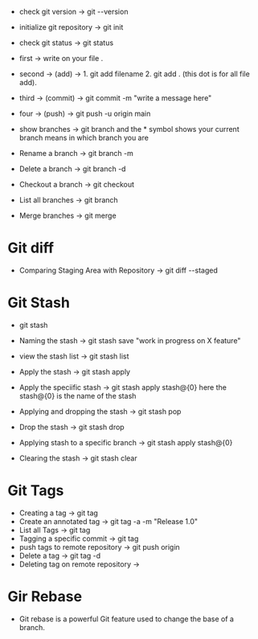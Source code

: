 -  check git version -> git --version

-  initialize git repository -> git init

-  check git status -> git status



-  first -> write on your file .

-  second -> (add) ->   1. git add filename 2. git add . (this dot is for all file add).

-  third -> (commit) -> git commit -m "write a message here"

- four -> (push) -> git push -u origin main



-  show branches -> git branch  and the * symbol shows your current branch means in which branch you are

-  Rename a branch ->  git branch -m <old-branch-name> <new-branch-name>

-  Delete a branch ->  git branch -d <branch-name>

- Checkout a branch -> git checkout <branch-name>

-  List all branches -> git branch

- Merge branches -> git merge <branch-name>

# Git diff

- Comparing Staging Area with Repository -> git diff --staged

# Git Stash
- git stash
- Naming the stash -> git stash save "work in progress on X feature"

- view the stash list -> git stash list

- Apply the stash -> git stash apply

- Apply the speciific stash -> git stash apply stash@{0}   here the stash@{0} is the name of the stash

- Applying and dropping the stash -> git stash pop
- Drop the stash -> git stash drop
- Applying stash to a specific branch -> git stash apply stash@{0} <branch-name>

- Clearing the stash -> git stash clear

# Git Tags

- Creating a tag -> git tag <tag-name>
- Create an annotated tag -> git tag -a <tag-name> -m "Release 1.0"
- List all Tags -> git tag
- Tagging a specific commit -> git tag <tag-name> <commit-hash>
- push tags to remote repository -> git push origin <tag-name>
- Delete a tag -> git tag -d <tag-name>
- Deleting tag on remote repository -> 

# Gir Rebase 
- Git rebase is a powerful Git feature used to change the base of a branch.